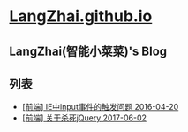 # [LangZhai.github.io](https://langzhai.github.io)

## __LangZhai(智能小菜菜)'s Blog__

## 列表

* [[前端] IE中input事件的触发问题 2016-04-20](https://langzhai.github.io/article/the-input-event-trigger-problem-in-ie.html)
* [[前端] 关于杀死jQuery 2017-06-02](https://langzhai.github.io/article/about-kill-jquery.html)